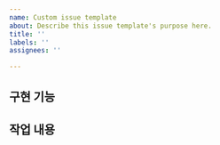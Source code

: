 ```yaml
---
name: Custom issue template
about: Describe this issue template's purpose here.
title: ''
labels: ''
assignees: ''

---
```


## 구현 기능

## 작업 내용
